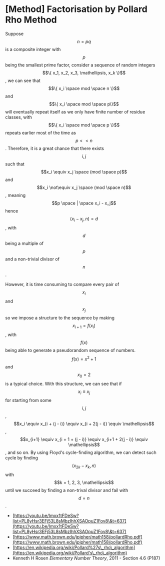 # \[Method] Factorisation by Pollard Rho Method

Suppose $$n = pq$$ is a composite integer with $$p$$ being the smallest prime factor, consider a sequence of random integers $$\{ x_1, x_2, x_3, \mathellipsis, x_k \}$$, we can see that $$\{ x_i \space mod \space n \}$$ and $$\{ x_i \space mod \space p\}$$ will eventually repeat itself as we only have finite number of residue classes, with $$\{ x_i \space mod \space p \}$$ repeats earlier most of the time as $$p << n$$. Therefore, it is a great chance that there exists $$i, j$$ such that $$x_i \equiv x_j \space (mod \space p)$$ and $$x_i \not\equiv x_j \space (mod \space n)$$, meaning $$p \space | \space x_i - x_j$$ hence $$(x_i - x_j, n) = d$$, with $$d$$ being a multiple of $$p$$ and a non-trivial divisor of $$n$$.

However, it is time consuming to compare every pair of $$x_i$$ and $$x_j$$ so we impose a structure to the sequence by making $$x_{i+1} = f(x_i)$$, with $$f(x)$$ being able to generate a pseudorandom sequence of numbers. $$f(x) = x^2 + 1$$ and $$x_0 = 2$$ is a typical choice. With this structure, we can see that if $$x_i \equiv x_j$$ for starting from some $$i, j$$, $$x_i \equiv x_{i + (j - i)} \equiv x_{i + 2(j - i)} \equiv \mathellipsis$$, $$x_{i+1} \equiv x_{i + 1 + (j - i)} \equiv x_{i+1 + 2(j - i)} \equiv \mathellipsis$$, and so on. By using Floyd's cycle-finding algorithm, we can detect such cycle by finding $$(x_{2k} - x_k, n)$$ with $$k = 1, 2, 3, \mathellipsis$$ until we succeed by finding a non-trival divisor and fail with $$d = n$$.

* [https://youtu.be/Imxx1tFDeSw?list=PL8yHsr3EFj53L8sMbzIhhXSAOpuZ1Fov8\&t=637](https://youtu.be/Imxx1tFDeSw?list=PL8yHsr3EFj53L8sMbzIhhXSAOpuZ1Fov8\&t=637)
* [https://www.math.brown.edu/jpipher/math158/pollardRho.pdf](https://www.math.brown.edu/jpipher/math158/pollardRho.pdf)
* [https://en.wikipedia.org/wiki/Pollard%27s\_rho\_algorithm](https://en.wikipedia.org/wiki/Pollard's\_rho\_algorithm)
* Kenneth H Rosen _Elementary Number Theory_, 2011 - Section 4.6 (P187)
